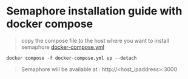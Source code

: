 # Semaphore installation guide with docker compose

> copy the compose file to the host where you want to install semaphore
> [docker-compose.yml](docker-compose.yml)
```
docker compose -f docker-compose.yml up --detach
```

> Semaphore will be available at : http://<host_ipaddress>:3000
